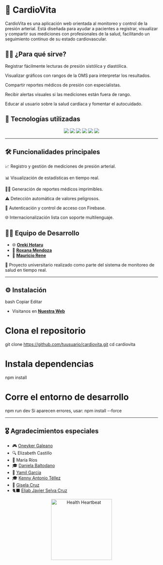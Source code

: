 # 💓 CardioVita
CardioVita es una aplicación web orientada al monitoreo y control de la presión arterial. Está diseñada para ayudar a pacientes a registrar, visualizar y compartir sus mediciones con profesionales de la salud, facilitando un seguimiento continuo de su estado cardiovascular.

## 👩‍⚕️ ¿Para qué sirve?
Registrar fácilmente lecturas de presión sistólica y diastólica.

Visualizar gráficos con rangos de la OMS para interpretar los resultados.

Compartir reportes médicos de presión con especialistas.

Recibir alertas visuales si las mediciones están fuera de rango.

Educar al usuario sobre la salud cardíaca y fomentar el autocuidado.

## 🧠 Tecnologías utilizadas

<div align="center"> <img src="https://img.shields.io/badge/React-20232A?style=for-the-badge&logo=react&logoColor=61DAFB" /> <img src="https://img.shields.io/badge/Vite-646CFF?style=for-the-badge&logo=vite&logoColor=white" /> <img src="https://img.shields.io/badge/Bootstrap-7952B3?style=for-the-badge&logo=bootstrap&logoColor=white" /> <img src="https://img.shields.io/badge/Firebase-FFCA28?style=for-the-badge&logo=firebase&logoColor=black" /> <img src="https://img.shields.io/badge/Jest-C21325?style=for-the-badge&logo=jest&logoColor=white" /> <img src="https://img.shields.io/badge/Google%20Analytics-E37400?style=for-the-badge&logo=googleanalytics&logoColor=white" /> </div>

 ---

##  🛠 Funcionalidades principales
📈 Registro y gestión de mediciones de presión arterial.

📊 Visualización de estadísticas en tiempo real.

🧑‍⚕️ Generación de reportes médicos imprimibles.

⚠️ Detección automática de valores peligrosos.

🔐 Autenticación y control de acceso con Firebase.

🌐 Internacionalización lista con soporte multilenguaje.

## 👨‍💻 Equipo de Desarrollo

- 🌐 [**Oreki Hotaru**](https://github.com/BrayanMontenegro) 
- 🧪 [**Roxana Mendoza**](https://github.com/Rocsanmenz)
- 🦦 [**Mauricio Rene**](https://github.com/Mauriciorene) 

🔬 Proyecto universitario realizado como parte del sistema de monitoreo de salud en tiempo real.

---

## ⚙️ Instalación

bash
Copiar
Editar
- Visitanos en [**Nuestra Web**](https://github.com/Rocsanmenz)
# Clona el repositorio
git clone https://github.com/tuusuario/cardiovita.git
cd cardiovita

# Instala dependencias
npm install

# Corre el entorno de desarrollo
npm run dev
Si aparecen errores, usar: npm install --force

 ---
 
## 🎖️ Agradecimientos especiales

- 🎮 [Oneyker Galeano](https://github.com/Oneyker21)
- 🔍 Elizabeth Castillo
- 🧭 María Ríos
- 🎓 [Daniela Baltodano](https://github.com/DanielaBaltodano)
- 🚀 [Yamil Garcia](https://github.com/Yamilgarcia) 
- 🎓 [Kenny Antonio Téllez](https://github.com/Atkenny)
- 🚀 [Gisela Cruz](https://github.com/Gisela3876) 
- 🐈‍⬛ [Eliab Javier Selva Cruz](https://github.com/eliabjselvacruz)

  
<div align="center"> <img src="https://media.tenor.com/k-WEhyqQGkgAAAAC/heart-beat-health.gif" width="200" alt="Health Heartbeat" /> </div>
